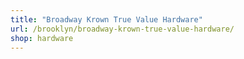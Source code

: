 ```yaml
---
title: "Broadway Krown True Value Hardware"
url: /brooklyn/broadway-krown-true-value-hardware/
shop: hardware
---
```

